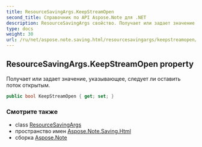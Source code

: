 ```yaml
---
title: ResourceSavingArgs.KeepStreamOpen
second_title: Справочник по API Aspose.Note для .NET
description: ResourceSavingArgs свойство. Получает или задает значение указывающее следует ли оставить поток открытым.
type: docs
weight: 30
url: /ru/net/aspose.note.saving.html/resourcesavingargs/keepstreamopen/
---
```

## ResourceSavingArgs.KeepStreamOpen property

Получает или задает значение, указывающее, следует ли оставить поток открытым.

```csharp
public bool KeepStreamOpen { get; set; }
```

### Смотрите также

* class [ResourceSavingArgs](../)
* пространство имен [Aspose.Note.Saving.Html](../../resourcesavingargs/)
* сборка [Aspose.Note](../../../)


